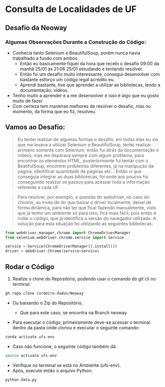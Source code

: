 # Consulta de Localidades de UF
## Desafio da Neoway
 
### Algumas Observações Durante a Construção do Código:
* Conhecia tanto Selenium e BeautifulSoup, porém nunca havia trabalhado a fundo com ambos.
  * Então eu basicamente fiquei da hora que recebi o desafio 09:00 da manhã 25/01 às 21:06 25/01 estudando e tentando resolver.
  * Então foi um desafio muito interessante, consegui desenvolver com bastante esforço um código legal acredito eu.
  * Aprendi bastante, tive que aprender a utilizar as bibliotecas, lendo a documentação, vídeos.
* Tenho muito a aprender e a me desenvolver e isso é algo que eu gosto muito de fazer.
* Com certeza tem maneiras melhores de resolver o desafio, mas no momento, da forma que eu fiz, resolveu.

## Vamos ao Desafio:

> Eu tentei realizar de algumas formas o desafio, em todas elas eu via que me levava a utilizar Selenium e BeautifulSoup,
>tentei realizar primeiro somente com Selenium, então fui atrás da documentação e vídeos, mas me deparava sempre com algum problema, para encontrar os elementos HTML, posteriormente fui tentar com o BeatifulSoup, encontrei problemas diferentes, já na manipução da página, identificar quantidade de páginas etc...
>Então vi que conseguia integrar as duas bibliotecas, foi onde aos poucos fui conseguindo realizar os passos para acessar toda a informação referente a cada UF.

>Para resolver, por exemplo, a questão do webdriver, no caso do chrome, ao invés de ter que baixar o driver localmente, deixei de forma dinâmica, para não ter que ficar fazendo manualmente, visto que já tenho um ambiente só para isso, fica mais fácil, pois então é rodar o código, que já identifica a versão do navegador utilizado. A solução para esta situação foi utilizando as seguintes bibliotecas:
```py
from webdriver_manager.chrome import ChromeDriverManager
from selenium.webdriver.chrome.service import Service

servico = Service(ChromeDriverManager().install())
driver = webdriver.Chrome(service=servico)
```

## Rodar o Código

1. Realize o clone do Repositório, podendo usar o comando do git cli no terminal:
```sh
gh repo clone cordeiro-dados/Neoway
```
* Ou baixando o Zip do Repositório.
  * Que para este caso, se encontra na Branch neoway

* Para executar o código, primeiramente deve-se acessar o terminal dentro da pasta onde clonou e executar o seguinte comando:
```sh
conda activate ufs-env
```
* Caso não funcione, o seguinte código também dá:
```sh
source activate ufs-env
```
* Verifique no terminal se está no Ambiente (ufs-env).
* Após, execute então o arquivo Python:
```sh
python data.py
```
